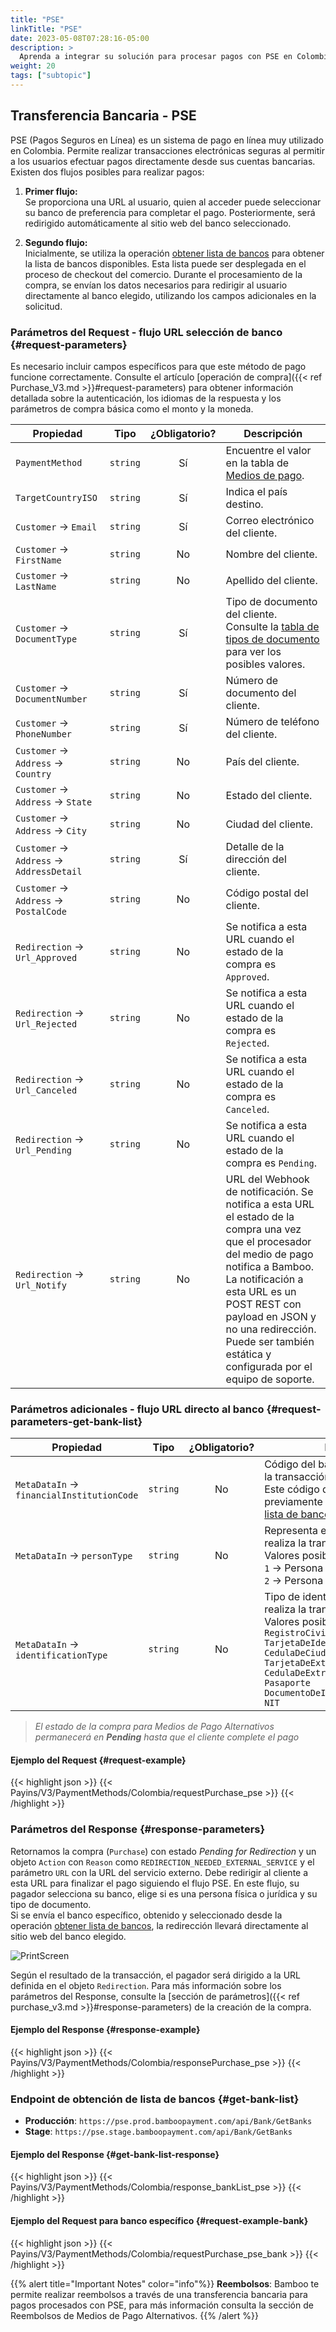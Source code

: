 ```yaml
---
title: "PSE"
linkTitle: "PSE"
date: 2023-05-08T07:28:16-05:00
description: >
  Aprenda a integrar su solución para procesar pagos con PSE en Colombia.
weight: 20
tags: ["subtopic"]
---
```


## Transferencia Bancaria - PSE
PSE (Pagos Seguros en Línea) es un sistema de pago en línea muy utilizado en Colombia. Permite realizar transacciones electrónicas seguras al permitir a los usuarios efectuar pagos directamente desde sus cuentas bancarias.
Existen dos flujos posibles para realizar pagos:

1. **Primer flujo:**  
   Se proporciona una URL al usuario, quien al acceder puede seleccionar su banco de preferencia para completar el pago. Posteriormente, será redirigido automáticamente al sitio web del banco seleccionado.

2. **Segundo flujo:**  
   Inicialmente, se utiliza la operación [obtener lista de bancos](/es/docs/payment-methods/colombia/co-apm-pse.html#request-parameters-get-bank-list) para obtener la lista de bancos disponibles. Esta lista puede ser desplegada en el proceso de checkout del comercio. Durante el procesamiento de la compra, se envían los datos necesarios para redirigir al usuario directamente al banco elegido, utilizando los campos adicionales en la solicitud.

### Parámetros del Request - flujo URL selección de banco {#request-parameters}
Es necesario incluir campos específicos para que este método de pago funcione correctamente. Consulte el artículo [operación de compra]({{< ref Purchase_V3.md >}}#request-parameters) para obtener información detallada sobre la autenticación, los idiomas de la respuesta y los parámetros de compra básica como el monto y la moneda.

| Propiedad | Tipo | ¿Obligatorio? | Descripción |
|---|:-:|:-:|---|
| `PaymentMethod` | `string` | Sí | Encuentre el valor en la tabla de [Medios de pago](/es/docs/payment-methods/colombia.html#payment-methods). |
| `TargetCountryISO` | `string` | Sí | Indica el país destino. |
| `Customer` → `Email` | `string` | Sí | Correo electrónico del cliente. |
| `Customer` → `FirstName` | `string` | No | Nombre del cliente. |
| `Customer` → `LastName` | `string` | No | Apellido del cliente. |
| `Customer` → `DocumentType` | `string` | Sí | Tipo de documento del cliente.<br>Consulte la [tabla de tipos de documento](/es/docs/payment-methods/colombia.html#document-types) para ver los posibles valores. |
| `Customer` → `DocumentNumber` | `string` | Sí | Número de documento del cliente. |
| `Customer` → `PhoneNumber` | `string` | Sí | Número de teléfono del cliente. |
| `Customer` → `Address` → `Country` | `string` | No | País del cliente. |
| `Customer` → `Address` → `State` | `string` | No | Estado del cliente. |
| `Customer` → `Address` → `City` | `string` | No | Ciudad del cliente. |
| `Customer` → `Address` → `AddressDetail` | `string` | Sí | Detalle de la dirección del cliente. |
| `Customer` → `Address` → `PostalCode` | `string` | No | Código postal del cliente. |
| `Redirection` → `Url_Approved` | `string` | No | Se notifica a esta URL cuando el estado de la compra es `Approved`. |
| `Redirection` → `Url_Rejected` | `string` | No | Se notifica a esta URL cuando el estado de la compra es `Rejected`. |
| `Redirection` → `Url_Canceled` | `string` | No | Se notifica a esta URL cuando el estado de la compra es `Canceled`. |
| `Redirection` → `Url_Pending` | `string` | No | Se notifica a esta URL cuando el estado de la compra es `Pending`. |
| `Redirection` → `Url_Notify` | `string` | No | URL del Webhook de notificación. Se notifica a esta URL el estado de la compra una vez que el procesador del medio de pago notifica a Bamboo. La notificación a esta URL es un POST REST con payload en JSON y no una redirección. Puede ser también estática y configurada por el equipo de soporte. |

### Parámetros adicionales - flujo URL directo al banco {#request-parameters-get-bank-list}
| Propiedad | Tipo | ¿Obligatorio? | Descripción |
|---|:-:|:-:|---|
| `MetaDataIn` → `financialInstitutionCode` | `string` | No | Código del banco donde se realizará la transacción.<br> Este código debe ser obtenido previamente desde el [endpoint de lista de bancos](/es/docs/payment-methods/colombia/co-apm-pse.html#get-bank-list)|
| `MetaDataIn` → `personType` | `string` | No | Representa el tipo de persona que realiza la transacción. <br>Valores posibles: <br>`1` → Persona Natural (individuos).<br> `2` → Persona Jurídica (empresas). |
| `MetaDataIn` → `identificationType` | `string` | No | Tipo de identificación del usuario que realiza la transacción.  <br>Valores posibles: <br>`RegistroCivilDeNacimiento`<br>`TarjetaDeIdentidad`<br>`CedulaDeCiudadania`<br>`TarjetaDeExtranjeria`<br>`CedulaDeExtranjeria`<br>`Pasaporte`	<br>`DocumentoDeIdentificacionExtranjero`<br>`NIT`|

> _El estado de la compra para Medios de Pago Alternativos permanecerá en **Pending** hasta que el cliente complete el pago_

#### Ejemplo del Request {#request-example}
{{< highlight json >}}
{{< Payins/V3/PaymentMethods/Colombia/requestPurchase_pse >}}
{{< /highlight >}}

### Parámetros del Response {#response-parameters}
Retornamos la compra (`Purchase`) con estado _Pending for Redirection_ y un objeto `Action` con `Reason` como `REDIRECTION_NEEDED_EXTERNAL_SERVICE` y el parámetro `URL` con la URL del servicio externo. Debe redirigir al cliente a esta URL para finalizar el pago siguiendo el flujo PSE. En este flujo, su pagador selecciona su banco, elige si es una persona física o jurídica y su tipo de documento.
<br> Si se envía el banco específico, obtenido y seleccionado desde la operación [obtener lista de bancos](/es/docs/payment-methods/colombia/co-apm-pse.html#request-parameters-get-bank-list), la redirección llevará directamente al sitio web del banco elegido.

![PrintScreen](/assets/PSE.png)

Según el resultado de la transacción, el pagador será dirigido a la URL definida en el objeto `Redirection`. Para más información sobre los parámetros del Response, consulte la [sección de parámetros]({{< ref purchase_v3.md >}}#response-parameters) de la creación de la compra.

#### Ejemplo del Response {#response-example}
{{< highlight json >}}
{{< Payins/V3/PaymentMethods/Colombia/responsePurchase_pse >}}
{{< /highlight >}}

### Endpoint de obtención de lista de bancos {#get-bank-list}

* **Producción**: `https://pse.prod.bamboopayment.com/api/Bank/GetBanks`
* **Stage**: `https://pse.stage.bamboopayment.com/api/Bank/GetBanks`

#### Ejemplo del Response {#get-bank-list-response}
{{< highlight json >}}
{{< Payins/V3/PaymentMethods/Colombia/response_bankList_pse >}}
{{< /highlight >}}

#### Ejemplo del Request para banco específico {#request-example-bank}
{{< highlight json >}}
{{< Payins/V3/PaymentMethods/Colombia/requestPurchase_pse_bank >}}
{{< /highlight >}}


{{% alert title="Important Notes" color="info"%}}
**Reembolsos**: Bamboo te permite realizar reembolsos a través de una transferencia bancaria para pagos procesados con PSE, para más información consulta la sección de Reembolsos de Medios de Pago Alternativos.
{{% /alert %}}
